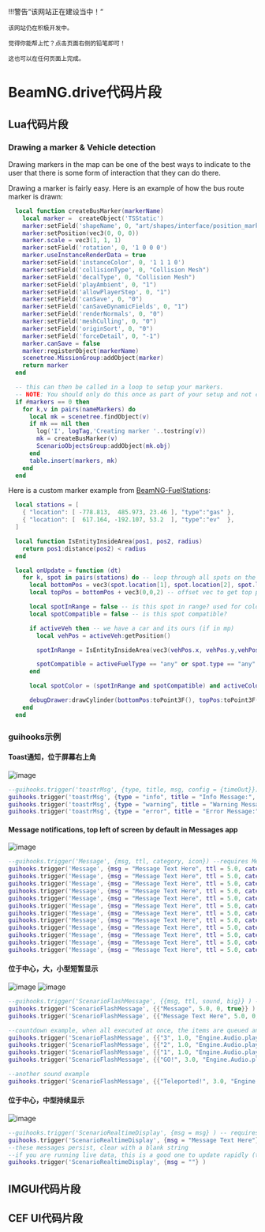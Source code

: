 !!!警告“该网站正在建设当中！“

```
该网站仍在积极开发中。

觉得你能帮上忙？点击页面右侧的铅笔即可！

这也可以在任何页面上完成。
```

# BeamNG.drive代码片段

## Lua代码片段

### Drawing a marker &amp; Vehicle detection

Drawing markers in the map can be one of the best ways to indicate to the user that there is some form of interaction that they can do there.

Drawing a marker is fairly easy. Here is an example of how the bus route marker is drawn:

```Lua
  local function createBusMarker(markerName)
    local marker =  createObject('TSStatic')
    marker:setField('shapeName', 0, "art/shapes/interface/position_marker.dae")
    marker:setPosition(vec3(0, 0, 0))
    marker.scale = vec3(1, 1, 1)
    marker:setField('rotation', 0, '1 0 0 0')
    marker.useInstanceRenderData = true
    marker:setField('instanceColor', 0, '1 1 1 0')
    marker:setField('collisionType', 0, "Collision Mesh")
    marker:setField('decalType', 0, "Collision Mesh")
    marker:setField('playAmbient', 0, "1")
    marker:setField('allowPlayerStep', 0, "1")
    marker:setField('canSave', 0, "0")
    marker:setField('canSaveDynamicFields', 0, "1")
    marker:setField('renderNormals', 0, "0")
    marker:setField('meshCulling', 0, "0")
    marker:setField('originSort', 0, "0")
    marker:setField('forceDetail', 0, "-1")
    marker.canSave = false
    marker:registerObject(markerName)
    scenetree.MissionGroup:addObject(marker)
    return marker
  end

  -- this can then be called in a loop to setup your markers.
  -- NOTE: You should only do this once as part of your setup and not called on each frame.
  if #markers == 0 then
    for k,v in pairs(nameMarkers) do
      local mk = scenetree.findObject(v)
      if mk == nil then
        log('I', logTag,'Creating marker '..tostring(v))
        mk = createBusMarker(v)
        ScenarioObjectsGroup:addObject(mk.obj)
      end
      table.insert(markers, mk)
    end
  end
```

Here is a custom marker example from [BeamNG-FuelStations](https://github.com/BeamMP/BeamNG-FuelStations/tree/master):

```Lua
  local stations = [
    { "location": [ -778.813,  485.973, 23.46 ], "type":"gas" },
    { "location": [  617.164, -192.107, 53.2  ], "type":"ev"  },
  ]

  local function IsEntityInsideArea(pos1, pos2, radius)
    return pos1:distance(pos2) < radius
  end

  local onUpdate = function (dt)
    for k, spot in pairs(stations) do -- loop through all spots on the current map
      local bottomPos = vec3(spot.location[1], spot.location[2], spot.location[3])
      local topPos = bottomPos + vec3(0,0,2) -- offset vec to get top position (2m tall)

      local spotInRange = false -- is this spot in range? used for color
      local spotCompatible = false -- is this spot compatible?

      if activeVeh then -- we have a car and its ours (if in mp)
        local vehPos = activeVeh:getPosition()

        spotInRange = IsEntityInsideArea(vec3(vehPos.x, vehPos.y,vehPos.z), bottomPos, 1.5)

        spotCompatible = activeFuelType == "any" or spot.type == "any" or activeFuelType == spot.type
      end

      local spotColor = (spotInRange and spotCompatible) and activeColorMap[spot.type] or inactiveColorMap[spot.type] or ColorF(1,1,1,0.5)

      debugDrawer:drawCylinder(bottomPos:toPoint3F(), topPos:toPoint3F(), 1, spotColor) --bottom, top, radius, color
    end
  end
```

### guihooks示例

#### Toast通知，位于屏幕右上角

![image](https://github.com/StanleyDudek/Docs/assets/49531350/c8a87842-b95a-4eca-84dc-93072ecc9158)

```lua
--guihooks.trigger('toastrMsg', {type, title, msg, config = {timeOut}})
guihooks.trigger('toastrMsg', {type = "info", title = "Info Message:", msg = "Info Message Text Here", config = {timeOut = 5000}})
guihooks.trigger('toastrMsg', {type = "warning", title = "Warning Message:", msg = "Warning Message Text Here", config = {timeOut = 5000}})
guihooks.trigger('toastrMsg', {type = "error", title = "Error Message:", msg = "Error Message Text Here", config = {timeOut = 5000}})
```

#### Message notifications, top left of screen by default in Messages app

![image](https://github.com/StanleyDudek/Docs/assets/49531350/6baef813-50cb-43c3-9c59-0de550b014b6)

```lua
--guihooks.trigger('Message', {msg, ttl, category, icon}) --requires Messages app
guihooks.trigger('Message', {msg = "Message Text Here", ttl = 5.0, category = "arrow_upward", icon = "arrow_upward"})
guihooks.trigger('Message', {msg = "Message Text Here", ttl = 5.0, category = "arrow_downward", icon = "arrow_downward"})
guihooks.trigger('Message', {msg = "Message Text Here", ttl = 5.0, category = "flag", icon = "flag"})
guihooks.trigger('Message', {msg = "Message Text Here", ttl = 5.0, category = "check", icon = "check"})
guihooks.trigger('Message', {msg = "Message Text Here", ttl = 5.0, category = "check_circle", icon = "check_circle"})
guihooks.trigger('Message', {msg = "Message Text Here", ttl = 5.0, category = "warning", icon = "warning"})
guihooks.trigger('Message', {msg = "Message Text Here", ttl = 5.0, category = "error", icon = "error"})
guihooks.trigger('Message', {msg = "Message Text Here", ttl = 5.0, category = "directions_car", icon = "directions_car"})
guihooks.trigger('Message', {msg = "Message Text Here", ttl = 5.0, category = "star", icon = "star"})
guihooks.trigger('Message', {msg = "Message Text Here", ttl = 5.0, category = "timeline", icon = "timeline"})
guihooks.trigger('Message', {msg = "Message Text Here", ttl = 5.0, category = "save", icon = "save"})
guihooks.trigger('Message', {msg = "Message Text Here", ttl = 5.0, category = "settings", icon = "settings"})
```

#### 位于中心，大，小型短暂显示

![image](https://github.com/StanleyDudek/Docs/assets/49531350/d0cf754f-83f8-4d15-9159-27350da127de) ![image](https://github.com/StanleyDudek/Docs/assets/49531350/1df6fc9b-756f-484e-b8d9-5df346dc4c26)

```lua
--guihooks.trigger('ScenarioFlashMessage', {{msg, ttl, sound, big}} ) -- requires RaceCountdown ui app
guihooks.trigger('ScenarioFlashMessage', {{"Message", 5.0, 0, true}} )
guihooks.trigger('ScenarioFlashMessage', {{"Message Text Here", 5.0, 0, false}} )

--countdown example, when all executed at once, the items are queued and will follow eachother after the previous ttl expires
guihooks.trigger('ScenarioFlashMessage', {{"3", 1.0, "Engine.Audio.playOnce('AudioGui', 'event:UI_Countdown1')", true}})
guihooks.trigger('ScenarioFlashMessage', {{"2", 1.0, "Engine.Audio.playOnce('AudioGui', 'event:UI_Countdown2')", true}})
guihooks.trigger('ScenarioFlashMessage', {{"1", 1.0, "Engine.Audio.playOnce('AudioGui', 'event:UI_Countdown3')", true}})
guihooks.trigger('ScenarioFlashMessage', {{"GO!", 3.0, "Engine.Audio.playOnce('AudioGui', 'event:UI_CountdownGo')", true}})

--another sound example
guihooks.trigger('ScenarioFlashMessage', {{"Teleported!", 3.0, "Engine.Audio.playOnce('AudioGui', 'event:UI_Checkpoint')", false}})
```

#### 位于中心，中型持续显示

![image](https://github.com/StanleyDudek/Docs/assets/49531350/6290e018-6b3d-4674-98f2-34282a723258)

```lua
--guihooks.trigger('ScenarioRealtimeDisplay', {msg = msg} ) -- requires Race Realtime Display ui app
guihooks.trigger('ScenarioRealtimeDisplay', {msg = "Message Text Here"} )
--these messages persist, clear with a blank string
--if you are running live data, this is a good one to update rapidly (think timers, distance calcs, et cetera)
guihooks.trigger('ScenarioRealtimeDisplay', {msg = ""} )
```

## IMGUI代码片段

## CEF UI代码片段
